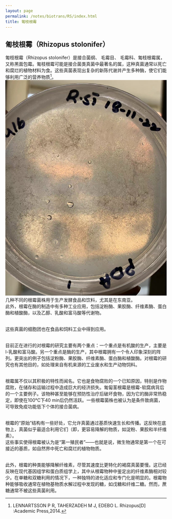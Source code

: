```yaml
---
layout: page
permalink: /notes/biotrans/RS/index.html
title: 匍枝根霉
---
```

## 匍枝根霉（Rhizopus stolonifer）

匍枝根霉（Rhizopus stolonifer）是接合菌纲、 毛霉目、 毛霉科、匍枝根霉属，又称黑面包霉。匍枝根霉可能是接合菌类真菌中最著名的属，这种真菌通常以死亡和腐烂的植物材料为食。这些真菌表现出复杂的新陈代谢并产生多种酶，使它们能够利用广泛的营养物质[^1]。
![RS](/notes/biotrans/RS3.jpg)
<br>几种不同的根霉菌株用于生产发酵食品和饮料，尤其是在东南亚。
<br>此外，根霉在酶的制造中有多种工业应用，包括淀粉酶、果胶酶、纤维素酶、蛋白酶和植酸酶，以及乙醇、乳酸和富马酸等代谢物。

<br>这些真菌的细胞团也在食品和饲料工业中得到应用。

<br>目前正在进行的对根霉的研究主要有两个重点：一个重点是有机酸的生产，主要是l-乳酸和富马酸。另一个重点是酶的生产，其中根霉拥有一个令人印象深刻的阵列。更突出的例子包括淀粉酶、果胶酶、纤维素酶、蛋白酶和植酸酶。对根霉的研究也有其他目的，如处理来自有机来源的工业废水和生产动物饲料。

<br>根霉属不仅以其积极的特性而闻名。它也是食物腐败的一个已知原因，特别是作物腐败，在储存和运输过程中造成巨大的经济损失。匍匐茎根霉是根霉-软腐病背后的一个主要例子。该物种甚至能够在预防性治疗后破坏食物，因为它的酶非常热稳定，即使在100℃下40 min后仍然活跃。一些根霉菌株也被认为是条件致病菌，可导致免疫功能低下个体的接合菌病。

<br>根霉的“原始”结构有一些好处，它允许真菌通过基质快速生长和传播。这反映在底物上，真菌似乎最适合利用它们（即，更容易降解的物质，如淀粉、果胶和半纤维素）。
<br>这些事实使得根霉被认为是“第一殖民者”——也就是说，微生物通常是第一个在可接近的基质，如自然界中死亡和腐烂的植物物质。

<br>此外，根霉的种类能够降解纤维素，尽管其速度比更特化的褐腐真菌要慢。这已经反映在现代基因组学和蛋白质组学上，其中从根霉物种中鉴定出的纤维素酶相对较少。在单糖和双糖利用的情况下，一种独特的进化适应和专门化是明显的。根霉物种能够吸收通常在植物基物质水解过程中发现的糖，如戊糖和纤维二糖。然而，蔗糖通常不被这些真菌利用。

[^1]: LENNARTSSON P R, TAHERZADEH M J, EDEBO L. Rhizopus[D] :Academic Press,2014.